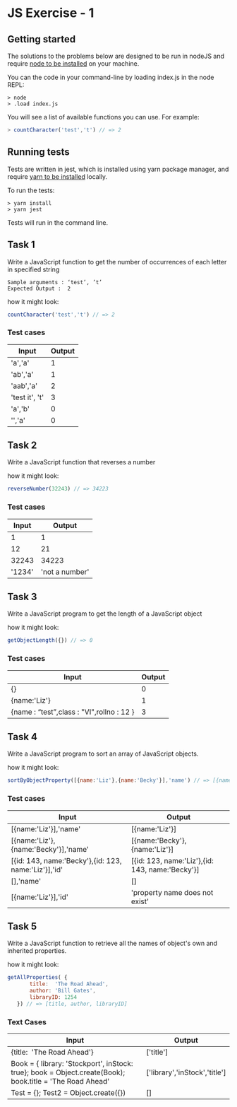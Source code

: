 # JS Exercise - 1

## Getting started

The solutions to the problems below are designed to be run in nodeJS and require [node to be installed](https://nodejs.org/en/download/) on your machine. 

You can the code in your command-line by loading index.js in the node REPL:

```shell
> node
> .load index.js
```

You will see a list of available functions you can use. For example:
```javascript
> countCharacter('test','t') // => 2
```

## Running tests

Tests are written in jest, which is installed using yarn package manager, and require [yarn to be installed](https://classic.yarnpkg.com/en/docs/install/) locally.

To run the tests:

```shell
> yarn install
> yarn jest
```

Tests will run in the command line.


## Task 1

Write a JavaScript function to  get the number of occurrences of each letter in specified string

```
Sample arguments : ‘test’, ’t’
Expected Output :  2
```

how it might look:
```javascript
countCharacter('test','t') // => 2
```

### Test cases
| Input | Output |
|-------|--------|
|'a','a'| 1 |
|'ab','a'|1 |
|'aab','a'|2|
|'test it', 't'|3|
|'a','b'|0|
|'','a'|0|

## Task 2

Write a JavaScript function that reverses a number

how it might look:
```javascript
reverseNumber(32243) // => 34223
```

### Test cases

| Input | Output |
|-------|--------|
|1|1|
|12|21|
|32243|34223|
|'1234'| 'not a number'|

## Task 3 

Write a JavaScript program to get the length of a JavaScript object

how it might look:

```javascript
getObjectLength({}) // => 0
```

### Test cases

| Input | Output |
|-------|--------|
|{}|0|
|{name:'Liz'}|1 |
|{name : “test”,class : "VI",rollno : 12 }|3|

## Task 4 

Write a JavaScript program to sort an array of JavaScript objects.

how it might look: 

```javascript
sortByObjectProperty([{name:'Liz'},{name:'Becky'}],'name') // => [{name:'Becky'},{name:'Liz'}]
```

### Test cases

| Input | Output |
|-------|--------|
|[{name:'Liz'}],'name'|[{name:'Liz'}]|
|[{name:'Liz'},{name:'Becky'}],'name'|[{name:'Becky'},{name:'Liz'}]|
|[{id: 143, name:'Becky'},{id: 123, name:'Liz'}],'id'|[{id: 123, name:'Liz'},{id: 143, name:'Becky'}]|
|[],'name'|[]|
|[{name:'Liz'}],'id'|'property name does not exist'|

## Task 5

Write a JavaScript function to retrieve all the names of object's own and inherited properties.

how it might look:

```javascript
getAllProperties( {
       title:  'The Road Ahead',
       author: 'Bill Gates',
       libraryID: 1254
   }) // => [title, author, libraryID]
```

### Text Cases

| Input | Output |
|-------|--------|
|{title:  'The Road Ahead'}|['title']|
|Book = { library: 'Stockport', inStock: true};  book = Object.create(Book); book.title = 'The Road Ahead' | ['library','inStock','title']|
|Test = {}; Test2 = Object.create({}) | [] |
